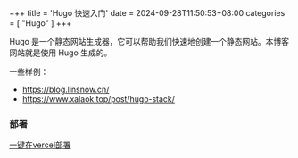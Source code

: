 +++
title = 'Hugo 快速入门'
date = 2024-09-28T11:50:53+08:00
categories = [
    "Hugo"
]
+++

Hugo 是一个静态网站生成器，它可以帮助我们快速地创建一个静态网站。本博客网站就是使用 Hugo 生成的。

一些样例：

- https://blog.linsnow.cn/
- https://www.xalaok.top/post/hugo-stack/

### 部署
[一键在vercel部署](https://vercel.com/guides/deploying-hugo-with-vercel)